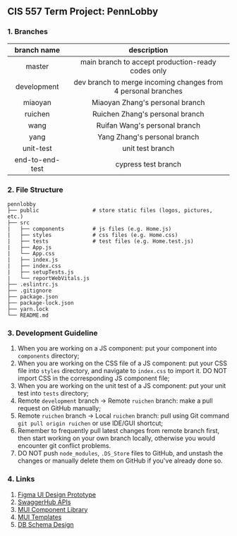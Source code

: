 ## CIS 557 Term Project: PennLobby

### 1. Branches

|   branch name   |                          description                          |
| :-------------: | :-----------------------------------------------------------: |
|     master      |       main branch to accept production-ready codes only       |
|   development   | dev branch to merge incoming changes from 4 personal branches |
|     miaoyan     |                Miaoyan Zhang's personal branch                |
|     ruichen     |                Ruichen Zhang's personal branch                |
|      wang       |                 Ruifan Wang's personal branch                 |
|      yang       |                 Yang Zhang's personal branch                  |
|    unit-test    |                       unit test branch                        |
| end-to-end-test |                      cypress test branch                      |

### 2. File Structure

```
pennlobby
├── public                 # store static files (logos, pictures, etc.)
├── src
|   ├── components         # js files (e.g. Home.js)
|   ├── styles             # css files (e.g. Home.css)
|   ├── tests              # test files (e.g. Home.test.js)
|   ├── App.js
|   └── App.css
|   ├── index.js
|   ├── index.css
|   ├── setupTests.js
|   └── reportWebVitals.js
├── .eslintrc.js
├── .gitignore
├── package.json
├── package-lock.json
├── yarn.lock
└── README.md
```

### 3. Development Guideline

1. When you are working on a JS component: put your component into `components` directory;
2. When you are working on the CSS file of a JS component: put your CSS file into `styles` directory, and navigate to `index.css` to import it. DO NOT import CSS in the corresponding JS component file;
3. When you are working on the unit test of a JS component: put your unit test into `tests` directory;
4. Remote `development` branch -> Remote `ruichen` branch: make a pull request on GitHub manually;
5. Remote `ruichen` branch -> Local `ruichen` branch: pull using Git command `git pull origin ruichen` or use IDE/GUI shortcut;
6. Remember to frequently pull latest changes from remote branch first, then start working on your own branch locally, otherwise you would encounter git conflict problems.
7. DO NOT push `node_modules`, `.DS_Store` files to GitHub, and unstash the changes or manually delete them on GitHub if you've already done so.

### 4. Links

1. [Figma UI Design Prototype](https://www.figma.com/file/OwPdD7ktVVHmrePxbeeZmr/Wireframe)
2. [SwaggerHub APIs](https://app.swaggerhub.com/organizations/cis557-penn-lobby)
3. [MUI Component Library](https://mui.com)
4. [MUI Templates](https://mui.com/getting-started/templates/)
5. [DB Schema Design](https://docs.google.com/document/d/e/2PACX-1vT2osuKE9V8LGh9TzX6qkJAsVPpPvGKPkk7NOG0wbeyTRxq2XeLGg2FKLGx7k8tHtiAWDlZ7yqztzI4/pub)
